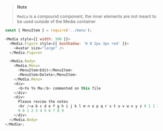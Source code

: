 > **Note**
>
> `Media` is a compound component, the inner elements are not meant to be used outside of the Media container

```js
const { MenuItem } = require('../menu');

<Media style={{ width: 300 }}>
  <Media.Figure style={{ boxShadow: '0 0 2px 3px red' }}>
    <Avatar size="large" />
  </Media.Figure>

  <Media.Body>
    <Media.Menu>
      <MenuItem>Edit</MenuItem>
      <MenuItem>Delete</MenuItem>
    </Media.Menu>
    <div>
      <b>Yo Yo Ma</b> commented on this file
    </div>
    <div>
      Please review the notes
      <br />a b c d e f g h i j k l m n o p q r s t u v w x y z 0 1 2 3 4 5 6 7 8
      9 0 1 2 3 4 5 6 7 8 9
    </div>
  </Media.Body>
</Media>;
```
